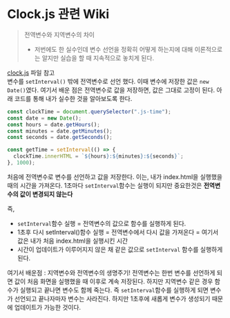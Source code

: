 # Clock.js 관련 Wiki

> 전역변수와 지역변수의 차이
>
> - 저번에도 한 실수인데 변수 선언을 정확히 어떻게 하는지에 대해 이론적으로는 알지만 실습을 할 때 지속적으로 놓치게 된다.

[clock.js](./assets/JS/clock.js) 파일 참고  
 변수를 `setInterval()` 밖에 전역변수로 선언 했다. 이때 변수에 저장한 값은 `new Date()`였다. 여기서 배운 점은 전역변수로 값을 저장하면, 값은 그대로 고정이 된다. 아래 코드를 통해 내가 실수한 것을 알아보도록 한다.

```javascript
const clockTime = document.querySelector(".js-time");
const date = new Date();
const hours = date.getHours();
const minutes = date.getMinutes();
const seconds = date.getSeconds();

const getTime = setInterval(() => {
  clockTime.innerHTML = `${hours}:${minutes}:${seconds}`;
}, 1000);
```

처음에 전역변수로 변수를 선언하고 값을 저장한다. 이는, 내가 index.html을 실행했을 때의 시간을 가져온다. 1초마다 `setInterval`함수는 실행이 되지만 중요한것은 **전역변수의 값이 변경되지 않는다**

즉,

- `setInterval`함수 실행 = 전역변수의 값으로 함수를 실행하게 된다.
- 1초후 다시 setInterval()함수 실행 = 전역변수에서 다시 값을 가져온다 = 여기서 값은 내가 처음 index.html을 실행시킨 시간
- 시간이 업데이트가 이루어지지 않은 채 같은 값으로 `setInterval` 함수를 실행하게 된다.

여기서 배운점 : 지역변수와 전역변수의 생명주기! 전역변수는 한번 변수를 선언하게 되면 값이 처음 화면을 실행했을 때 이후로 계속 저장된다. 하지만 지역변수 같은 경우 함수가 실행되고 끝나면 변수도 함께 죽는다. 즉 `setInterval`함수를 실행하게 되면 변수가 선언되고 끝나자마자 변수는 사라진다. 하지만 1초후에 새롭게 변수가 생성되기 때문에 업데이트가 가능한 것이다.
